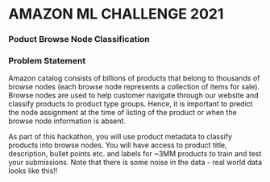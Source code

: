 # AMAZON ML CHALLENGE 2021
### Poduct Browse Node Classification

### Problem Statement

Amazon catalog consists of billions of products that belong to thousands of browse nodes (each browse node represents a collection of items for sale). Browse nodes are used to help customer navigate through our website and classify products to product type groups. Hence, it is important to predict the node assignment at the time of listing of the product or when the browse node information is absent.

As part of this hackathon, you will use product metadata to classify products into browse nodes. You will have access to product title, description, bullet points etc. and labels for ~3MM products to train and test your submissions. Note that there is some noise in the data - real world data looks like this!!

[Dataset]: https://he-s3.s3.ap-southeast-1.amazonaws.com/media/hackathon/amazon-ml-challenge/product-browse-node-classification-2-7ff04e5a/546b594ee0a211eb.zip?X-Amz-Algorithm=AWS4-HMAC-SHA256&X-Amz-Expires=3600&X-Amz-SignedHeaders=host&X-Amz-Signature=177b3e6c0636f7ecbec66b27bb404b90183063ae043a1673ab696e7ae7dc906f&X-Amz-Date=20210804T140656Z&X-Amz-Credential=AKIA6I2ISGOYH7WWS3G5%2F20210804%2Fap-southeast-1%2Fs3%2Faws4_request
